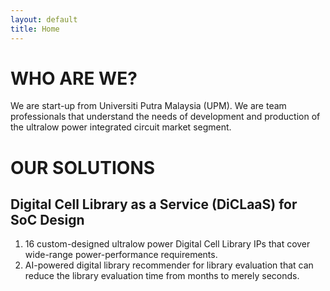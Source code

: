 ```yaml
---
layout: default
title: Home
---
```


# WHO ARE WE?

We are start-up from Universiti Putra Malaysia (UPM). We are team professionals that understand 
the needs of development and production of the ultralow power integrated circuit market segment. 

# OUR SOLUTIONS

## Digital Cell Library as a Service (DiCLaaS) for SoC Design
1. 16 custom-designed ultralow power Digital Cell Library IPs that cover wide-range power-performance requirements.
2. AI-powered digital library recommender for library evaluation that can reduce the library evaluation time from months to merely seconds.
